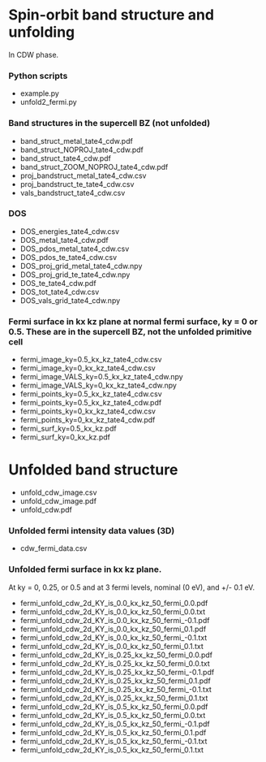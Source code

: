 # Spin-orbit band structure and unfolding

In CDW phase.

### Python scripts

- example.py
- unfold2_fermi.py


### Band structures in the supercell BZ (not unfolded)

- band_struct_metal_tate4_cdw.pdf
- band_struct_NOPROJ_tate4_cdw.pdf
- band_struct_tate4_cdw.pdf
- band_struct_ZOOM_NOPROJ_tate4_cdw.pdf
- proj_bandstruct_metal_tate4_cdw.csv
- proj_bandstruct_te_tate4_cdw.csv
- vals_bandstruct_tate4_cdw.csv

### DOS

- DOS_energies_tate4_cdw.csv
- DOS_metal_tate4_cdw.pdf
- DOS_pdos_metal_tate4_cdw.csv
- DOS_pdos_te_tate4_cdw.csv
- DOS_proj_grid_metal_tate4_cdw.npy
- DOS_proj_grid_te_tate4_cdw.npy
- DOS_te_tate4_cdw.pdf
- DOS_tot_tate4_cdw.csv
- DOS_vals_grid_tate4_cdw.npy

### Fermi surface in kx kz plane at normal fermi surface, ky = 0 or 0.5. These are in the supercell BZ, not the unfolded primitive cell

- fermi_image_ky=0.5_kx_kz_tate4_cdw.csv
- fermi_image_ky=0_kx_kz_tate4_cdw.csv
- fermi_image_VALS_ky=0.5_kx_kz_tate4_cdw.npy
- fermi_image_VALS_ky=0_kx_kz_tate4_cdw.npy
- fermi_points_ky=0.5_kx_kz_tate4_cdw.csv
- fermi_points_ky=0.5_kx_kz_tate4_cdw.pdf
- fermi_points_ky=0_kx_kz_tate4_cdw.csv
- fermi_points_ky=0_kx_kz_tate4_cdw.pdf
- fermi_surf_ky=0.5_kx_kz.pdf
- fermi_surf_ky=0_kx_kz.pdf 


# Unfolded band structure

- unfold_cdw_image.csv
- unfold_cdw_image.pdf
- unfold_cdw.pdf

### Unfolded fermi intensity data values (3D)

- cdw_fermi_data.csv


### Unfolded fermi surface in kx kz plane.  

At ky = 0, 0.25, or 0.5
and at 3 fermi levels, nominal (0 eV), and +/- 0.1 eV.

- fermi_unfold_cdw_2d_KY_is_0.0_kx_kz_50_fermi_0.0.pdf
- fermi_unfold_cdw_2d_KY_is_0.0_kx_kz_50_fermi_0.0.txt
- fermi_unfold_cdw_2d_KY_is_0.0_kx_kz_50_fermi_-0.1.pdf
- fermi_unfold_cdw_2d_KY_is_0.0_kx_kz_50_fermi_0.1.pdf
- fermi_unfold_cdw_2d_KY_is_0.0_kx_kz_50_fermi_-0.1.txt
- fermi_unfold_cdw_2d_KY_is_0.0_kx_kz_50_fermi_0.1.txt
- fermi_unfold_cdw_2d_KY_is_0.25_kx_kz_50_fermi_0.0.pdf
- fermi_unfold_cdw_2d_KY_is_0.25_kx_kz_50_fermi_0.0.txt
- fermi_unfold_cdw_2d_KY_is_0.25_kx_kz_50_fermi_-0.1.pdf
- fermi_unfold_cdw_2d_KY_is_0.25_kx_kz_50_fermi_0.1.pdf
- fermi_unfold_cdw_2d_KY_is_0.25_kx_kz_50_fermi_-0.1.txt
- fermi_unfold_cdw_2d_KY_is_0.25_kx_kz_50_fermi_0.1.txt
- fermi_unfold_cdw_2d_KY_is_0.5_kx_kz_50_fermi_0.0.pdf
- fermi_unfold_cdw_2d_KY_is_0.5_kx_kz_50_fermi_0.0.txt
- fermi_unfold_cdw_2d_KY_is_0.5_kx_kz_50_fermi_-0.1.pdf
- fermi_unfold_cdw_2d_KY_is_0.5_kx_kz_50_fermi_0.1.pdf
- fermi_unfold_cdw_2d_KY_is_0.5_kx_kz_50_fermi_-0.1.txt
- fermi_unfold_cdw_2d_KY_is_0.5_kx_kz_50_fermi_0.1.txt

